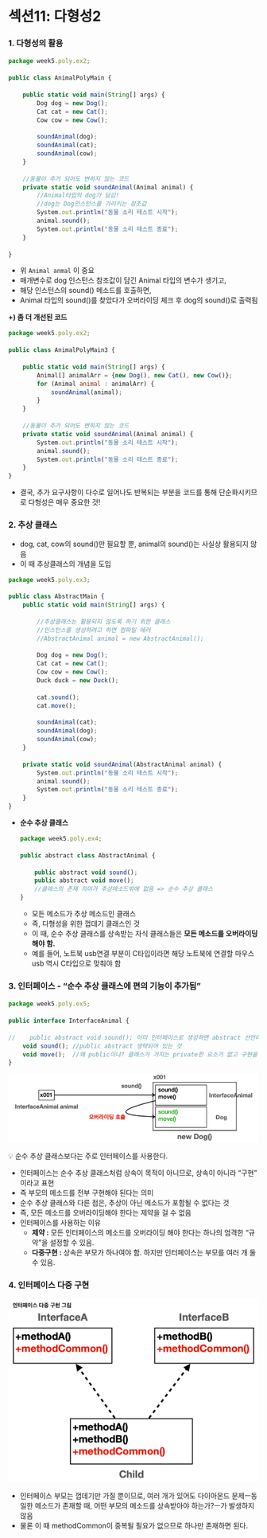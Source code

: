 # 섹션11: 다형성2

### 1. 다형성의 활용

```jsx
package week5.poly.ex2;

public class AnimalPolyMain {

    public static void main(String[] args) {
        Dog dog = new Dog();
        Cat cat = new Cat();
        Cow cow = new Cow();

        soundAnimal(dog);
        soundAnimal(cat);
        soundAnimal(cow);
    }

    //동물이 추가 되어도 변하지 않는 코드
    private static void soundAnimal(Animal animal) {
        //Animal타입의 dog가 담김!
        //dog는 Dog인스턴스를 가리키는 참조값
        System.out.println("동물 소리 테스트 시작");
        animal.sound();
        System.out.println("동물 소리 테스트 종료");
    }

}
```

- 위 `Animal anmal` 이 중요
- 매개변수로 dog 인스턴스 참조값이 담긴 Animal 타입의 변수가 생기고,
- 해당 인스턴스의 sound() 메소드를 호출하면,
- Animal 타입의 sound()를 찾았다가 오버라이딩 체크 후 dog의 sound()로 출력됨

**+) 좀 더 개선된 코드**

```jsx
package week5.poly.ex2;

public class AnimalPolyMain3 {

    public static void main(String[] args) {
        Animal[] animalArr = {new Dog(), new Cat(), new Cow()};
        for (Animal animal : animalArr) {
            soundAnimal(animal);
        }
    }

    //동물이 추가 되어도 변하지 않는 코드
    private static void soundAnimal(Animal animal) {
        System.out.println("동물 소리 테스트 시작");
        animal.sound();
        System.out.println("동물 소리 테스트 종료");
    }
}
```

- 결국, 추가 요구사항이 다수로 일어나도 반복되는 부분을 코드를 통해 단순화시키므로 다형성은 매우 중요한 것!

### 2. 추상 클래스

- dog, cat, cow의 sound()만 필요할 뿐, animal의 sound()는 사실상 활용되지 않음
- 이 때 추상클래스의 개념을 도입

```jsx
package week5.poly.ex3;

public class AbstractMain {
    public static void main(String[] args) {

        //추상클래스는 활용되지 않도록 하기 위한 클래스
        //인스턴스를 생성하려고 하면 컴파일 에러
        //AbstractAnimal animal = new AbstractAnimal();

        Dog dog = new Dog();
        Cat cat = new Cat();
        Cow cow = new Cow();
        Duck duck = new Duck();

        cat.sound();
        cat.move();

        soundAnimal(cat);
        soundAnimal(dog);
        soundAnimal(cow);
    }

    private static void soundAnimal(AbstractAnimal animal) {
        System.out.println("동물 소리 테스트 시작");
        animal.sound();
        System.out.println("동물 소리 테스트 종료");
    }
}
```

- **순수 추상 클래스**
    
    ```jsx
    package week5.poly.ex4;
    
    public abstract class AbstractAnimal {
    
        public abstract void sound();
        public abstract void move();
        //클래스의 존재 의미가 추상메소드밖에 없음 => 순수 추상 클래스
    }
    ```
    
    - 모든 메소드가 추상 메소드인 클래스
    - 즉, 다형성을 위한 껍데기 클래스인 것
    - 이 때, 순수 추상 클래스를 상속받는 자식 클래스들은 **모든 메소드를 오버라이딩 해야 함.**
    - 예를 들어, 노트북 usb연결 부분이 C타입이라면 해당 노트북에 연결할 마우스 usb 역시 C타입으로 맞춰야 함

### 3. 인터페이스 - “순수 추상 클래스에 편의 기능이 추가됨”

```jsx
package week5.poly.ex5;

public interface InterfaceAnimal {

//    public abstract void sound(); 이미 인터페이스로 생성하면 abstract 선언이 필요가 없음
    void sound(); //public abstract 생략되어 있는 것
    void move();  //왜 public이냐? 클래스가 가지는 private한 요소가 없고 구현을 위해 만들어지기 때문
}
```

![Untitled](section11/Untitled.png)

<aside>
💡 순수 추상 클래스보다는 주로 인터페이스를 사용한다.

</aside>

- 인터페이스는 순수 추상 클래스처럼 상속이 목적이 아니므로, 상속이 아니라 “구현” 이라고 표현
- 즉 부모의 메소드를 전부 구현해야 된다는 의미
- 순수 추상 클래스와 다른 점은, 추상이 아닌 메소드가 포함될 수 없다는 것
- 즉, 모든 메소드를 오버라이딩해야 한다는 제약을 걸 수 없음
- 인터페이스를 사용하는 이유
    - **제약 :** 모든 인터페이스의 메소드를 오버라이딩 해야 한다는 하나의 엄격한 “규약”을 설정할 수 있음.
    - **다중구현 :** 상속은 부모가 하나여야 함. 하지만 인터페이스는 부모를 여러 개 둘 수 있음.

### 4. 인터페이스 다중 구현

![Untitled](section11/Untitled%201.png)

- 인터페이스 부모는 껍데기만 가질 뿐이므로, 여러 개가 있어도 다이아몬드 문제ㅡ동일한 메소드가 존재할 때, 어떤 부모의 메소드를 상속받아야 하는가?ㅡ가 발생하지 않음
- 물론 이 때 methodCommon이 중복될 필요가 없으므로 하나만 존재하면 된다.
